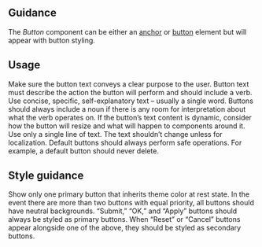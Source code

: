 ## Guidance
The *Button* component can be either an [anchor](https://developer.mozilla.org/en-US/docs/Web/HTML/Element/a) or [button](https://developer.mozilla.org/en-US/docs/Web/HTML/Element/button) element but will appear with button styling.

## Usage
Make sure the button text conveys a clear purpose to the user. Button text must describe the action the button will perform and should include a verb. Use concise, specific, self-explanatory text &ndash; usually a single word. Buttons should always include a noun if there is any room for interpretation about what the verb operates on. If the button’s text content is dynamic, consider how the button will resize and what will happen to components around it. Use only a single line of text. The text shouldn’t change unless for localization. Default buttons should always perform safe operations. For example, a default button should never delete.

## Style guidance
Show only one primary button that inherits theme color at rest state. In the event there are more than two buttons with equal priority, all buttons should have neutral backgrounds. “Submit,” “OK,” and “Apply” buttons should always be styled as primary buttons. When “Reset” or “Cancel” buttons appear alongside one of the above, they should be styled as secondary buttons.
